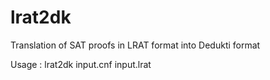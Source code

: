 # lrat2dk
Translation of SAT proofs in LRAT format into Dedukti format

Usage : lrat2dk input.cnf input.lrat
